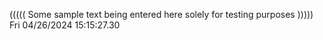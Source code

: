 ((((( Some sample text being entered here solely for testing purposes ))))) Fri 04/26/2024 15:15:27.30
